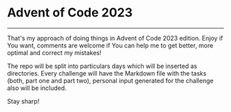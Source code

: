 # Advent of Code 2023
---
That's my approach of doing things in Advent of Code 2023 edition.
Enjoy if You want, comments are welcome if You can help me to get better, more optimal and correct my mistakes!

The repo will be split into particulars days which will be inserted as directories.
Every challenge will have the Markdown file with the tasks (both, part one and part two), personal input generated for the challenge also will be included.

Stay sharp!
